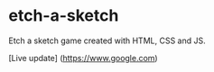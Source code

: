 # etch-a-sketch
Etch a sketch game created with HTML, CSS and JS.

[Live update] (https://www.google.com)
